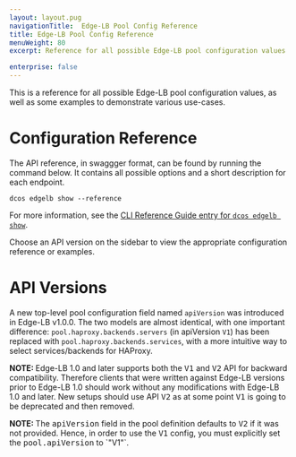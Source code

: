 ```yaml
---
layout: layout.pug
navigationTitle:  Edge-LB Pool Config Reference
title: Edge-LB Pool Config Reference
menuWeight: 80
excerpt: Reference for all possible Edge-LB pool configuration values

enterprise: false
---
```


This is a reference for all possible Edge-LB pool configuration values, as well as some examples to demonstrate various use-cases.

# Configuration Reference

The API reference, in swaggger format, can be found by running the command below. It contains all possible options and a short description for each endpoint.

```
dcos edgelb show --reference
```

For more information, see the [CLI Reference Guide entry for `dcos edgelb show`](/mesosphere/dcos/services/edge-lb/1.3/cli-reference/dcos-edgelb-show/).

Choose an API version on the sidebar to view the appropriate configuration reference or examples.

# API Versions

A new top-level pool configuration field named `apiVersion` was introduced in Edge-LB v1.0.0. The two models are almost identical, with one important difference: `pool.haproxy.backends.servers` (in apiVersion `V1`) has been replaced with `pool.haproxy.backends.services`, with a more intuitive way to select services/backends for HAProxy.

<p class="message--note"><strong>NOTE: </strong>Edge-LB 1.0 and later supports both the <tt>V1</tt> and <tt>V2</tt> API for backward compatibility. Therefore clients that were written against Edge-LB versions prior to Edge-LB 1.0 should work without any modifications with Edge-LB 1.0 and later. New setups should use API <tt>V2</tt> as at some point <tt>V1</tt> is going to be deprecated and then removed.</p>

<p class="message--note"><strong>NOTE: </strong> The <tt>apiVersion</tt> field in the pool definition defaults to <tt>V2</tt> if it was not provided. Hence, in order to use the <tt>V1</tt> config, you must explicitly set the <tt>pool.apiVersion</tt> to `"V1"`.</p>
